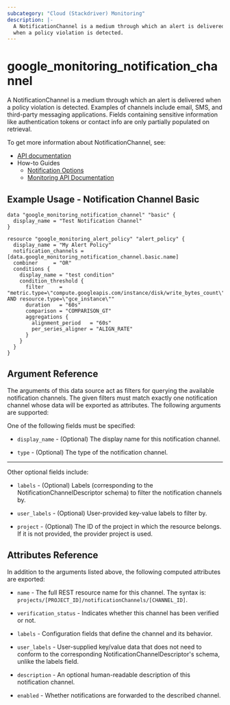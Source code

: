 ```yaml
---
subcategory: "Cloud (Stackdriver) Monitoring"
description: |-
  A NotificationChannel is a medium through which an alert is delivered
  when a policy violation is detected.
---
```


# google_monitoring_notification_channel

A NotificationChannel is a medium through which an alert is delivered
when a policy violation is detected. Examples of channels include email, SMS,
and third-party messaging applications. Fields containing sensitive information
like authentication tokens or contact info are only partially populated on retrieval.


To get more information about NotificationChannel, see:

* [API documentation](https://cloud.google.com/monitoring/api/ref_v3/rest/v3/projects.notificationChannels)
* How-to Guides
    * [Notification Options](https://cloud.google.com/monitoring/support/notification-options)
    * [Monitoring API Documentation](https://cloud.google.com/monitoring/api/v3/)


## Example Usage - Notification Channel Basic


```hcl
data "google_monitoring_notification_channel" "basic" {
  display_name = "Test Notification Channel"
}

resource "google_monitoring_alert_policy" "alert_policy" {
  display_name = "My Alert Policy"
  notification_channels = [data.google_monitoring_notification_channel.basic.name]
  combiner     = "OR"
  conditions {
    display_name = "test condition"
    condition_threshold {
      filter     = "metric.type=\"compute.googleapis.com/instance/disk/write_bytes_count\" AND resource.type=\"gce_instance\""
      duration   = "60s"
      comparison = "COMPARISON_GT"
      aggregations {
        alignment_period   = "60s"
        per_series_aligner = "ALIGN_RATE"
      }
    }
  }
}

```

## Argument Reference

The arguments of this data source act as filters for querying the available notification channels. The given filters must match exactly one notification channel whose data will be exported as attributes. The following arguments are supported:

One of the following fields must be specified:

* `display_name` -
  (Optional)
    The display name for this notification channel.

* `type` - (Optional) The type of the notification channel.

- - -

Other optional fields include:

* `labels` - (Optional) Labels (corresponding to the
  NotificationChannelDescriptor schema) to filter the notification channels by.

* `user_labels` - (Optional) User-provided key-value labels to filter by.

* `project` - (Optional) The ID of the project in which the resource belongs.
    If it is not provided, the provider project is used.

## Attributes Reference

In addition to the arguments listed above, the following computed attributes are exported:

* `name` -
  The full REST resource name for this channel. The syntax is:
  `projects/[PROJECT_ID]/notificationChannels/[CHANNEL_ID]`.

* `verification_status` -
  Indicates whether this channel has been verified or not.

* `labels` -
  Configuration fields that define the channel and its behavior.

* `user_labels` -
  User-supplied key/value data that does not need to conform to the corresponding NotificationChannelDescriptor's schema, unlike the labels field.

* `description` -
  An optional human-readable description of this notification channel.

* `enabled` -
  Whether notifications are forwarded to the described channel.
